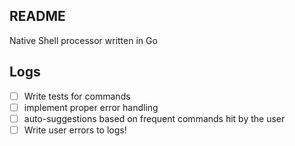 ## README

Native Shell processor written in Go

## Logs

- [ ] Write tests for commands
- [ ] implement proper error handling
- [ ] auto-suggestions based on frequent commands hit by the user
- [ ] Write user errors to logs!
